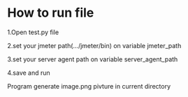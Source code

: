 # How to run file

1.Open test.py file

2.set your jmeter path(.../jmeter/bin) on variable jmeter_path

3.set your server agent path on variable server_agent_path

4.save and run

Program generate image.png pivture in current directory
